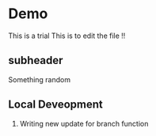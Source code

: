 # Demo

This is a trial
This is to edit the file !!

## subheader

Something random

## Local Deveopment

1. Writing new update for branch function
